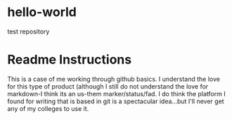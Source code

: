 # hello-world
test repository

# Readme Instructions
This is a case of me working through github basics. I understand the love for this type of product (although I still do not understand the love for markdown-I think its an us-them marker/status/fad.
I do think the platform I found for writing that is based in git is a spectacular idea...but I'll never get any of my colleges to use it.
